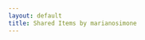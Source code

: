 ```yaml
---
layout: default
title: Shared Items by marianosimone
---
```

<div>
  <script type="text/javascript">
  function parseRSS(url, callback) {
      $.ajax({
        url: document.location.protocol + '//ajax.googleapis.com/ajax/services/feed/load?v=1.0&num=10&callback=?&q=' + encodeURIComponent(url),
        dataType: 'json',
        success: function(data) {
          callback(data.responseData.feed);
        }
      });
    }

    function showRSS(feed) {
        $(feed.entries).each(function(){
            var a = $($("#hidden_a").text());
            a.attr("href",this.link);
            a.text(this.title);
            var li = $($("#hidden_li").text());
            a.appendTo(li);
            li.appendTo("#feedlist");
        });
    }

    $(document).ready(function(){ parseRSS("http://delicious.com/v2/rss/marianosimone/Shared", showRSS);});
  </script>
<ul id="feedlist">
</ul>

<div style="display:none">
<textarea id="hidden_li"><li></li></textarea>
<textarea id="hidden_a"><a></a></textarea>
</div>
</div>

